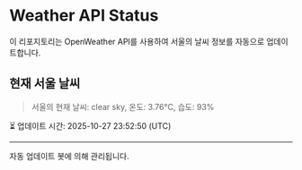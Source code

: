 
# Weather API Status

이 리포지토리는 OpenWeather API를 사용하여 서울의 날씨 정보를 자동으로 업데이트합니다.

## 현재 서울 날씨
> 서울의 현재 날씨: clear sky, 온도: 3.76°C, 습도: 93%

⏳ 업데이트 시간: 2025-10-27 23:52:50 (UTC)

---
자동 업데이트 봇에 의해 관리됩니다.
